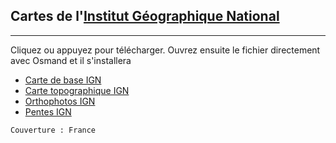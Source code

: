 ## Cartes de l'[Institut Géographique National](https://www.ign.fr)
---
Cliquez ou appuyez pour télécharger. Ouvrez ensuite le fichier directement avec Osmand et il s'installera
- [Carte de base IGN](https://github.com/OsmAnd-Rendering/Online-Maps/blob/main/FR/IGN%20Map.sqlitedb?raw=true)
- [Carte topographique IGN](https://github.com/OsmAnd-Rendering/Online-Maps/blob/main/FR/IGN%20SCAN25.sqlitedb?raw=true)
- [Orthophotos IGN](https://github.com/OsmAnd-Rendering/Online-Maps/blob/main/FR/IGN%20Orthophotos.sqlitedb?raw=true)
- [Pentes IGN](https://github.com/OsmAnd-Rendering/Online-Maps/blob/main/FR/IGN.Slopes.sqlitedb?raw=true)

`Couverture : France`



